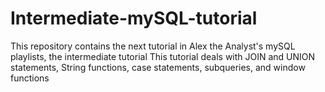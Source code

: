 # Intermediate-mySQL-tutorial
This repository contains the next tutorial in Alex the Analyst's mySQL playlists, the intermediate tutorial
This tutorial deals with JOIN and UNION statements, String functions, case statements, subqueries, and window functions
